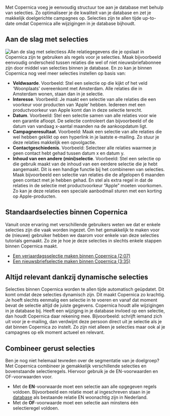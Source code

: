 Met Copernica voeg je eenvoudig structuur toe aan je database met behulp
van selecties. Zo optimaliseer je de kwaliteit van je database en zet je
makkelijk doelgerichte campagnes op. Selecties zijn te allen tijde
up-to-date omdat Copernica alle wijzigingen in je database bijhoudt.

Aan de slag met selecties
-------------------------

![Aan de slag met
selectiess](../images/nl-selecties.png "Aan de slag met selecties")
Alle relatiegegevens die je opslaat in Copernica zijn te gebruiken als
regels voor je selecties. Maak bijvoorbeeld eenvoudig onderscheid tussen
relaties die wel of niet nieuwsbriefabonnee zijn door middel van
selecties binnen je database. En zo kan je binnen Copernica nog veel
meer selecties instellen op basis van:

-   **Veldwaarde**. Voorbeeld: Stel een selectie op die kijkt of het
    veld ‘Woonplaats’ overeenkomt met Amsterdam. Alle relaties die in
    Amsterdam wonen, staan dan in je selectie.
-   **Interesse**. Voorbeeld: Je maakt een selectie van alle relaties
    die een voorkeur voor producten van ‘Apple’ hebben. Iedereen met een
    productvoorkeur van Apple komt dan in deze selectie terecht.
-   **Datum**. Voorbeeld: Stel een selectie samen van alle relaties voor
    wie een garantie afloopt. De selectie controleert dan bijvoorbeeld
    of de datum van vandaag x-aantal maanden na de aankoopdatum ligt.
-   **Campagneresultaat**. Voorbeeld: Maak een selectie van alle
    relaties die wel hebben geklikt op een hyperlink in je laatste
    e-mailing. Zo stuur je deze relaties makkelijk een opvolgactie.
-   **Contactgeschiedenis**. Voorbeeld: Selecteer alle relaties waarmee
    je geen contact hebt gehad tussen datum x en datum y.
-   **Inhoud van een andere (mini)selectie**. Voorbeeld: Stel een
    selectie op die gebruik maakt van de inhoud van een eerdere selectie
    die je hebt aangemaakt. Dit is een handige functie bij het
    combineren van selecties. Maak bijvoorbeeld een selectie van
    relaties die de afgelopen 6 maanden geen contact met je hebben
    gehad. En stel als extra regel in dat de relaties in de selectie met
    productvoorkeur “Apple” moeten voorkomen. Zo kan je deze relaties
    een speciale aanbodmail sturen met een korting op Apple-producten.

Standaardselecties binnen Copernica
-----------------------------------

Vanuit onze ervaring met verschillende gebruikers weten we dat er enkele
selecties zijn die vaak worden ingezet. Om het gemakkelijk te maken voor
de (nieuwe) gebruiker hebben we daarom voor enkele van deze selecties
tutorials gemaakt. Zo zie je hoe je deze selecties in slechts enkele
stappen binnen Copernica maakt.

-   [Een verjaardagsselectie maken binnen Copernica (2:07)](./een-verjaardagselectie-maken.md)
-   [Een nieuwsbriefselectie maken binnen Copernica (3:35)](./nieuwsbrief-selectie-maken.md)

Altijd relevant dankzij dynamische selecties
--------------------------------------------

Selecties binnen Copernica worden te allen tijde automatisch geüpdatet.
Dit komt omdat deze selecties dynamisch zijn. Dit maakt Copernica zo
krachtig. Je hoeft slechts eenmalig een selectie in te voeren en vanaf
dat moment bevat de selectie altijd de juiste gegevens. Copernica houdt
alle wijzigingen in je database bij. Heeft een wijziging in je database
invloed op een selectie, dan houdt Copernica daar rekening mee.
Bijvoorbeeld: schrijft iemand zich uit voor je e-mailing, dan verdwijnt
deze persoon direct uit je selectie als je dat binnen Copernica zo
instelt. Zo zijn niet alleen je selecties maar ook al je campagnes op
elk moment actueel en relevant.

Combineer gerust selecties
--------------------------

Ben je nog niet helemaal tevreden over de segmentatie van je doelgroep?
Met Copernica combineer je gemakkelijk verschillende selecties en
bovenstaande selectieregels. Hiervoor gebruik je de EN-voorwaarden en
OF-voorwaarden voor.

-   Met de **EN**-voorwaarde moet een selectie aan alle opgegeven regels
    voldoen. Bijvoorbeeld een relatie moet al ingeschreven staan in je
    [database](./maak-je-eigen-database.md "Maak je eigen database")
    als bestaande relatie EN woonachtig zijn in Nederland.
-   Met de **OF**-voorwaarde moet een selectie aan minstens één
    selectieregel voldoen.


